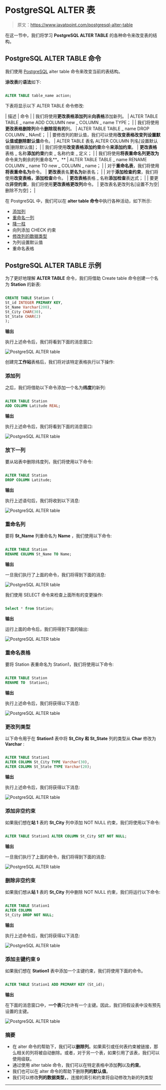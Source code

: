 # PostgreSQL ALTER 表

> 原文：<https://www.javatpoint.com/postgresql-alter-table>

在这一节中，我们将学习 **PostgreSQL ALTER TABLE** 的各种命令来改变表的结构。

## PostgreSQL ALTER TABLE 命令

我们使用 [PostgreSQL](https://www.javatpoint.com/postgresql-tutorial) alter table 命令来改变当前的表结构。

**涂改表**的**语法**如下:

```sql

ALTER TABLE table_name action;

```

下表将显示以下 ALTER TABLE 命令修改:

| 描述 | 命令 |
| 我们将使用**更改表格添加列**来**向表格**添加新列。 | ALTER TABLE TABLE _ name ADD COLUMN new _ COLUMN _ name TYPE； |
| 我们将使用**更改表格删除列**命令**删除现有的**列。 | ALTER TABLE TABLE _ name DROP COLUMN _ NAmE； |
| 要修改列的默认值，我们可以使用**改变表格改变列设置默认值或删除默认值**命令。 | ALTER TABLE 表名 ALTER COLUMN 列名[设置默认值&#124;删除默认值]； |
| 我们将使用**改变表格添加约束**命令**来添加约束**。 | **更改表格**表格 _ 名称**添加约束**约束 _ 名称约束 _ 定义； |
| 我们将使用**将表重命名列更改为**命令来为剩余的列重命名**。** | ALTER TABLE TABLE _ name RENAME COLUMN _ name TO new _ COLUMN _ name； |
| 对于**重命名表**，我们将使用**将表重命名为**命令。 | **更改表**表名**更名为**新表名； |
| 对于**添加检查约束**，我们将使用**改变表格，添加检查**命令。 | **更改表格**表格 _ 名称**添加检查**表达式； |
| 要更改**非空约束**，我们将使用**更改表格更改列**命令。 | 更改表名更改列名[设置不为空&#124;删除不为空]； |

在 PostgreSQL 中，我们可以在 **alter table 命令**中执行各种活动，如下所示:

*   [添加列](postgresql-add-columns)
*   [重命名一列](postgresql-rename-column)
*   [降一柱](postgresql-drop-column)
*   向列添加 CHECK 约束
*   [修改列的数据类型](postgresql-change-column-type)
*   为列设置默认值
*   重命名表格

## PostgreSQL ALTER TABLE 示例

为了更好地理解 **ALTER TABLE** 命令，我们将借助 Create table 命令创建一个名为 **Station** 的新表:

```sql

CREATE TABLE Station (
St_id INTEGER PRIMARY KEY,
St_Name Varchar(200),
St_City CHAR(30),
St_State CHAR(2)
);

```

**输出**

执行上述命令后，我们将看到下面的消息窗口:

![PostgreSQL ALTER table](img/98df2f05af00d9ca88ab102de5acfc1e.png)

创建完**工作站**表格后，我们将对该特定表格执行以下操作:

### 添加列

之后，我们将借助以下命令添加一个名为**纬度**的新列:

```sql

ALTER TABLE Station
ADD COLUMN Latitude REAL;

```

**输出**

执行上述命令后，我们将看到下面的消息窗口:

![PostgreSQL ALTER table](img/6100cf7874b416bee9bd1ed448033f7a.png)

### 放下一列

要从站表中删除纬度列，我们将使用以下命令:

```sql

ALTER TABLE Station
DROP COLUMN Latitude;

```

**输出**

执行上述语句后，我们将收到以下消息:

![PostgreSQL ALTER table](img/bb6f67e8900ff518a0b8e0f1b48eeb53.png)

### 重命名列

要将 **St_Name** 列重命名为 **Name** ，我们使用以下命令:

```sql

ALTER TABLE Station
RENAME COLUMN St_Name TO Name;

```

**输出**

一旦我们执行了上面的命令，我们将得到下面的消息:

![PostgreSQL ALTER table](img/31a03f3d64995570bc68ccd2e8d855c0.png)

我们使用 SELECT 命令来检查上面所有的变更操作:

```sql

Select * from Station;

```

**输出**

运行上面的命令后，我们将得到下面的输出:

![PostgreSQL ALTER table](img/7ee830724782c685c79d9739bfced19b.png)

### 重命名表格

要将 Station 表重命名为 Station1，我们将使用以下命令:

```sql

ALTER TABLE Station
RENAME TO  Station1;

```

**输出**

执行上述命令后，我们将获得以下消息:

![PostgreSQL ALTER table](img/4a76971f85c25e22865248b712828000.png)

### 更改列类型

以下命令用于在 **Station1** 表中将 **St_City 和 St_State** 列的类型从 **Char** 修改为 **Varchar** :

```sql

ALTER TABLE Station1
ALTER COLUMN St_City TYPE Varchar(30),
ALTER COLUMN St_State TYPE Varchar(20);

```

**输出**

执行上述命令后，我们将获得以下消息:

![PostgreSQL ALTER table](img/0601a53cd610dace73074f3ac60bd36d.png)

### 添加非空约束

如果我们想在**站 1** 表的 **St_City** 列中添加 NOT NULL 约束，我们将使用以下命令:

```sql

ALTER TABLE Station1 ALTER COLUMN St_City SET NOT NULL;

```

**输出**

一旦我们执行了上面的命令，我们将得到下面的消息:

![PostgreSQL ALTER table](img/2f3050fa8c29502037190202b3fb74d1.png)

### 删除非空约束

如果我们想从**站 1** 表的 **St_City** 列中删除 NOT NULL 约束，我们将运行以下命令:

```sql

ALTER TABLE Station1 
ALTER COLUMN 
St_City DROP NOT NULL;

```

**输出**

执行上述命令后，我们将获得以下消息:

![PostgreSQL ALTER table](img/26fa02c4e5e65bf19c04b5186141bf01.png)

### 添加主键约束 9

如果我们想在 **Station1** 表中添加一个主键约束，我们将使用下面的命令。

```sql

ALTER TABLE Station1 ADD PRIMARY KEY (St_id);

```

**输出**

在下面的消息窗口中，**一个表**只允许有一个主键。因此，我们将假设表中没有预先设置的主键。

![PostgreSQL ALTER table](img/865bef120cb5a21dd306408e07aa7d59.png)

### 摘要

*   在 alter 命令的帮助下，我们可以**删除列**。如果索引或任何表约束被链接，那么相关的列将被自动删除。或者，对于另一个表，如果引用了该表，我们可以使用级联。
*   通过使用 alter table 命令，我们可以在特定表格中添加**列**以及**约束**。
*   我们也可以在 alter 命令的帮助下删除**列的默认值**。
*   我们可以修改**列的数据类型，**，连接的索引和约束将自动修改为新的列类型

* * *
